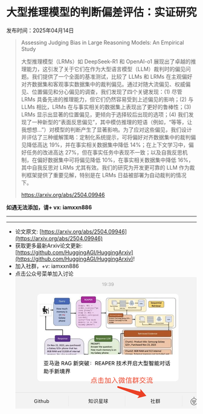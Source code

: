 # 大型推理模型的判断偏差评估：实证研究
发布时间：2025年04月14日


> Assessing Judging Bias in Large Reasoning Models: An Empirical Study
>
> 大型推理模型（LRMs）如 DeepSeek-R1 和 OpenAI-o1 展现出了卓越的推理能力，这引发了关于它们在作为大型语言模型（LLM）裁判时的偏见问题。我们提供了一个全面的基准测试，比较了 LLMs 和 LRMs 在主观偏好对齐数据集和客观事实数据集中的裁判偏见。通过对随大流偏见、权威偏见、位置偏见和分心偏见的调查，我们发现了四个关键发现：(1) 尽管 LRMs 具备先进的推理能力，但它们仍然容易受到上述偏见的影响；(2) 与 LLMs 相比，LRMs 在与事实相关的数据集上表现出了更好的鲁棒性；(3) LRMs 显示出显著的位置偏见，更倾向于选择较后出现的选项；(4) 我们发现了一种新型的“表面反思偏见”，其中模仿推理的短语（例如，“等等，让我想想...”）对模型的判断产生了显著影响。为了应对这些偏见，我们设计并评估了三种缓解策略：定制化系统提示，可将偏好对齐数据集中的裁判偏见降低高达 19%，并在事实相关数据集中降低 14%；在上下文学习中，偏好任务的改进高达 27%，但在事实任务中表现不一致；以及自我反思机制，在偏好数据集中可将偏见降低 10%，在事实相关数据集中降低 16%，其中自我反思对 LRMs 尤其有效。我们的研究为开发更可靠的 LLM 作为裁判框架提供了重要见解，特别是在 LRMs 日益被部署为自动裁判的情况下。
>
> https://arxiv.org/abs/2504.09946

**如遇无法添加，请+ vx: iamxxn886**
<hr />


<hr />

- 论文原文: [https://arxiv.org/abs/2504.09946](https://arxiv.org/abs/2504.09946)
- 获取更多最新Arxiv论文更新: [https://github.com/HuggingAGI/HuggingArxiv](https://github.com/HuggingAGI/HuggingArxiv)!
- 加入社群，+v: iamxxn886
- 点击公众号菜单加入讨论
![](https://raw.githubusercontent.com/HuggingAGI/wx_assets/main/2024/07/31/1722434818326-94339e92-22f1-4472-9d27-fed232f70b5d.jpeg)